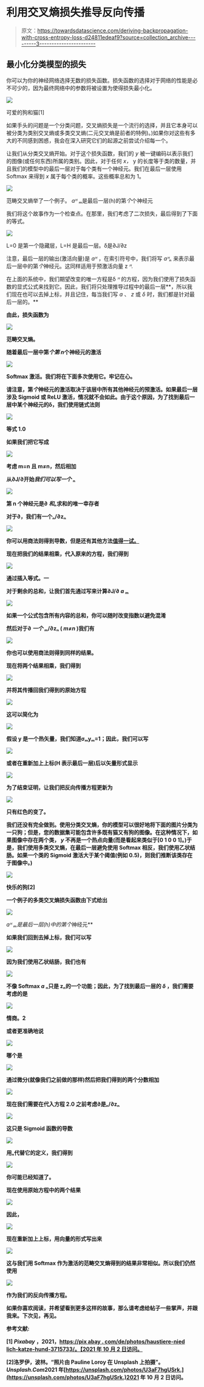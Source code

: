 # 利用交叉熵损失推导反向传播

> 原文：<https://towardsdatascience.com/deriving-backpropagation-with-cross-entropy-loss-d24811edeaf9?source=collection_archive---------3----------------------->

## 最小化分类模型的损失

你可以为你的神经网络选择无数的损失函数。损失函数的选择对于网络的性能是必不可少的，因为最终网络中的参数将被设置为使得损失最小化。

![](img/ce6347604366beb93cfa47fce2e0ec1f.png)

可爱的狗和猫[1]

如果手头的问题是一个分类问题，交叉熵损失是一个流行的选择，并且它本身可以被分类为类别交叉熵或多类交叉熵(二元交叉熵是前者的特例)。)如果你对这些有多大的不同感到困惑，我会在深入研究它们的起源之前尝试介绍每一个。

让我们从分类交叉熵开始。对于这个损失函数，我们的 *y* 被一键编码以表示我们的图像(或任何东西)所属的类别。因此，对于任何 *x，* y 的长度等于类的数量，并且我们的模型中的最后一层对于每个类有一个神经元。我们在最后一层使用 Softmax 来得到 *x* 属于每个类的概率。这些概率总和为 1。

![](img/cd4f9fe112790d7d665dacbfb51bf71a.png)

范畴交叉熵举了一个例子。 *aᴴ* ₘ是最后一层(h)的第*个*个神经元

我们将这个故事作为一个检查点。在那里，我们考虑了二次损失，最后得到了下面的等式。

![](img/6465dfb96498637e4d767b71fb2131f3.png)

L=0 是第一个隐藏层，L=H 是最后一层。δ是∂J/∂z

注意，最后一层的输出(激活向量)是 *aᴴ* ，在索引符号中，我们将写 *aᴴₙ* 来表示最后一层中的第*个*神经元。这同样适用于预激活向量 z *ᴴ.*

在上面的系统中，我们期望改变的唯一方程是δ *ᴴ* 的方程，因为我们使用了损失函数的显式公式来找到它。因此，我们将只处理推导过程中的最后一层**，所以我们现在也可以去掉上标，并且记住，每当我们写 *a* 、 *z* 或 *δ* 时，我们都是针对最后一层的。**

**由此，损失函数为**

**![](img/3a3590688301fb330e92e3228e48dcec.png)**

**范畴交叉熵。**

**随着最后一层中第*个第 n*个神经元的激活**

**![](img/c9f4f84089585a03cc904f132c2911d4.png)**

**Softmax 激活。我们将在下面多次使用它。牢记在心。**

**请注意，第*个*神经元的激活取决于该层中所有其他神经元的预激活。如果最后一层涉及 Sigmoid 或 ReLU 激活，情况就不会如此。由于这个原因，为了找到最后一层中某个神经元的δ，我们使用链式法则**

**![](img/0fcd00bd7333203c65d32d51aaf9ef57.png)**

**等式 1.0**

**如果我们把它写成**

**![](img/6b053ac6ccc48d634568ca5988068c06.png)**

**考虑 m=n 且 m≠n，然后相加**

**从∂J/∂开始*我们可以写一个* ₙ**

**![](img/56f7bbba74e09b6d0481bc7f708b8d4e.png)**

**第 n 个神经元是∂ *和ₙ*求和的唯一幸存者**

**对于∂，我们有一个ₙ/∂zₙ**

**![](img/483f9cdf292efabb0a7ac2454011fa95.png)**

**你可以用商法则得到导数，但是还有其他方法[值得一试。](https://essamamin99.medium.com/differentiation-revisiting-the-product-rule-112b8b0bf7b6)**

**现在把我们的结果相乘，代入原来的方程，我们得到**

**![](img/3b82429618b18f3bfa1d6ab87dea6f8a.png)**

**通过插入等式。一**

**对于剩余的总和，让我们首先通过写来计算∂J/∂ *a* ₘ**

**![](img/a38533a63fadb6b58e5446418b55a8d9.png)**

**如果一个公式包含所有内容的总和，你可以随时改变指数以避免混淆**

**然后对于∂ *一个* ₘ/∂zₙ ( *m≠n* )我们有**

**![](img/57c6c22dcc84fc6e9525f9334543a155.png)**

**你也可以使用商法则得到同样的结果。**

**现在将两个结果相乘，我们得到**

**![](img/81ffcf5e2dd6ee4ab796108672745eb6.png)**

**并将其传播回我们得到的原始方程**

**![](img/2225d84a81d5be7bd2dabed2b4857f34.png)**

**这可以简化为**

**![](img/80ee1c5d4f5c2c4c1560f212a2af2e66.png)**

**假设 y 是一个热矢量，我们知道σₘyₘ=1；因此，我们可以写**

**![](img/95821568918706b89c35248bb44fc09f.png)**

**或者在重新加上上标(H 表示最后一层)后以矢量形式显示**

**![](img/3159596c2c9092c20403a2ce07faf9c0.png)**

**为了结束证明，让我们把反向传播方程更新为**

**![](img/57e59ed4f0712e21a5d7f1815237f31b.png)**

**只有红色的变了。**

**我们还没有完全做到。使用分类交叉熵，你的模型可以很好地将下面的图片分类为一只狗；但是，您的数据集可能包含许多既有猫又有狗的图像。在这种情况下，如果图像中存在两个类， *y* 不再是一个热点向量(而是看起来类似于[0 1 0 0 1]。)于是，我们使用多类交叉熵，在最后一层避免使用 Softmax 相反，我们使用乙状结肠。如果一个类的 Sigmoid 激活大于某个阈值(例如 0.5)，则我们推断该类存在于图像中。)**

**![](img/570dbcbdd7ab36c566166c44d8fdbf90.png)**

**快乐的狗[2]**

**一个例子的多类交叉熵损失函数由下式给出**

**![](img/f6d43ec6323e7911a17e0d50dcf3f02d.png)**

***aᴴ* ₘ是最后一层(h)中的第*个*神经元**

**如果我们回到去掉上标，我们可以写**

**![](img/3bc1f56e57d6a6efd8ec8d2fa4fc7301.png)**

**因为我们使用乙状结肠，我们也有**

**![](img/c6f3298e71f4310b5c80cde367d34264.png)**

**不像 Softmax *a* ₙ只是 zₙ的一个功能；因此，为了找到最后一层的 *δ* ，我们需要考虑的是**

**![](img/bc0b95d5bde06fda3f4da4fd32c43b22.png)**

**情商。2**

**或者更准确地说**

**![](img/e96debaed7c44b5ac052539d8287782c.png)**

**哪个是**

**![](img/1e68b3853267a6687e70fe48725249c4.png)**

**通过微分(就像我们之前做的那样)然后把我们得到的两个分数相加**

**![](img/b36f8b226194fc32774823cccbeac499.png)**

**现在我们需要在代入方程 2.0 之前考虑∂是ₙ/∂zₙ**

**![](img/80d2d771b6de8fae931a9b0417afccd5.png)**

**这只是 Sigmoid 函数的导数**

**![](img/e9a807a2c8df09323305ff73457cc0ce.png)**

**用ₙ代替它的定义，我们得到**

**![](img/acbe41ab441686d24c604de87760e6cb.png)**

**你可能已经知道了。**

**现在使用原始方程中的两个结果**

**![](img/0e32d109bffe15db38303c1f7764336c.png)**

**因此，**

**![](img/6edc6fb36e3369f7336457e0e761c90c.png)**

**现在重新加上上标，用向量的形式写出来**

**![](img/f975e4acd316784a808ce55a3e929817.png)**

**这与我们用 Softmax 作为激活的范畴交叉熵得到的结果非常相似。所以我们仍然使用**

**![](img/57e59ed4f0712e21a5d7f1815237f31b.png)**

**作为我们的反向传播方程。**

**如果你喜欢阅读，并希望看到更多这样的故事，那么请考虑给帖子一些掌声，并跟我来。下次见，再见。**

****参考文献:****

**[1] *Pixabay* ，2021，[https://pix abay . com/de/photos/haustiere-nied lich-katze-hund-3715733/。【2021 年 10 月 2 日访问。](https://pixabay.com/de/photos/haustiere-niedlich-katze-hund-3715733/.)**

**[2]洛罗伊，波林。“照片由 Pauline Loroy 在 Unsplash 上拍摄”。*Unsplash.Com*2021 年[https://unsplash.com/photos/U3aF7hgUSrk.](https://unsplash.com/photos/U3aF7hgUSrk.)2021 年 10 月 2 日访问。**